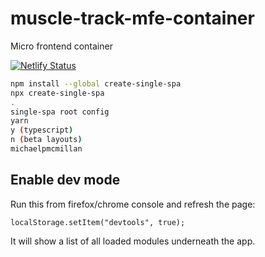 # muscle-track-mfe-container

Micro frontend container

[![Netlify Status](https://api.netlify.com/api/v1/badges/39f4a3d2-46a1-4843-b45e-0fa650a693f7/deploy-status)](https://app.netlify.com/sites/muscle-track/deploys)

```bash
npm install --global create-single-spa
npx create-single-spa
.
single-spa root config
yarn
y (typescript)
n (beta layouts)
michaelpmcmillan
```

## Enable dev mode

Run this from firefox/chrome console and refresh the page:

```
localStorage.setItem("devtools", true);
```

It will show a list of all loaded modules underneath the app.
